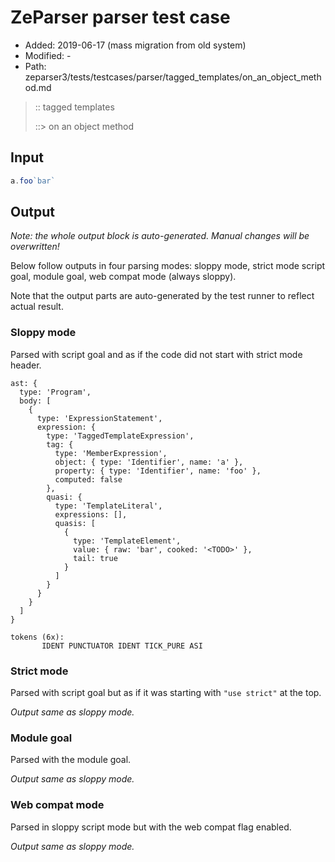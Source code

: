 # ZeParser parser test case

- Added: 2019-06-17 (mass migration from old system)
- Modified: -
- Path: zeparser3/tests/testcases/parser/tagged_templates/on_an_object_method.md

> :: tagged templates
>
> ::> on an object method

## Input

`````js
a.foo`bar`
`````

## Output

_Note: the whole output block is auto-generated. Manual changes will be overwritten!_

Below follow outputs in four parsing modes: sloppy mode, strict mode script goal, module goal, web compat mode (always sloppy).

Note that the output parts are auto-generated by the test runner to reflect actual result.

### Sloppy mode

Parsed with script goal and as if the code did not start with strict mode header.

`````
ast: {
  type: 'Program',
  body: [
    {
      type: 'ExpressionStatement',
      expression: {
        type: 'TaggedTemplateExpression',
        tag: {
          type: 'MemberExpression',
          object: { type: 'Identifier', name: 'a' },
          property: { type: 'Identifier', name: 'foo' },
          computed: false
        },
        quasi: {
          type: 'TemplateLiteral',
          expressions: [],
          quasis: [
            {
              type: 'TemplateElement',
              value: { raw: 'bar', cooked: '<TODO>' },
              tail: true
            }
          ]
        }
      }
    }
  ]
}

tokens (6x):
       IDENT PUNCTUATOR IDENT TICK_PURE ASI
`````

### Strict mode

Parsed with script goal but as if it was starting with `"use strict"` at the top.

_Output same as sloppy mode._

### Module goal

Parsed with the module goal.

_Output same as sloppy mode._

### Web compat mode

Parsed in sloppy script mode but with the web compat flag enabled.

_Output same as sloppy mode._
